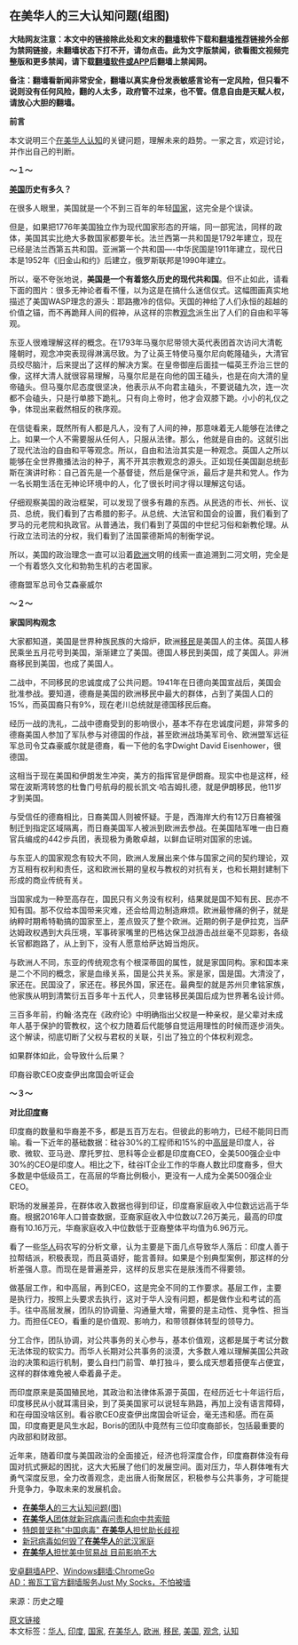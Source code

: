  <h2>在美华人的三大认知问题(组图)</h2> <p class="notice"><b>大陆网友注意：本文中的链接除此处和文末的<a href="https://github.com/bannedbook/fanqiang" >翻墙</a>软件下载和<a href="https://github.com/killgcd/justmysocks/blob/master/README.md">翻墙推荐</a>链接外全部为禁网链接，未翻墙状态下打不开，请勿点击。此为文字版禁闻，欲看图文视频完整版和更多禁闻，请下载<a href="https://github.com/bannedbook/fanqiang">翻墙软件或APP</a>后翻墙上禁闻网。</p><p>备注：翻墙看新闻非常安全，翻墙以真实身份发表敏感言论有一定风险，但只看不说则没有任何风险，翻的人太多，政府管不过来，也不管。信息自由是天赋人权，请放心大胆的翻墙。</b></p>  <div class="entry"> <p id="conimg"><strong>前言</strong></p> <p>本文说明三个<a href="https://www.bannedbook.org/bnews/tag/%E5%9C%A8%E7%BE%8E%E5%8D%8E%E4%BA%BA/" class="st_tag internal_tag" rel="tag" title="标签 在美华人 下的日志">在美华人</a><a href="https://www.bannedbook.org/bnews/tag/%E8%AE%A4%E7%9F%A5/" class="st_tag internal_tag" rel="tag" title="标签 认知 下的日志">认知</a>的关键问题，理解未来的趋势。一家之言，欢迎讨论，并作出自己的判断。</p> <p><strong>～１～</strong></p> <p><strong><a href="https://www.bannedbook.org/bnews/tag/%e7%be%8e%e5%9b%bd/" class="st_tag internal_tag" rel="tag" title="标签 美国 下的日志">美国</a>历史有多久？</strong></p> <p>在很多人眼里，美国就是一个不到三百年的年轻<a href="https://www.bannedbook.org/bnews/tag/%E5%9B%BD%E5%AE%B6/" class="st_tag internal_tag" rel="tag" title="标签 国家 下的日志">国家</a>，这完全是个误读。</p> <p>但是，如果把1776年美国独立作为现代国家形态的开端，同一部宪法，同样的政体，美国其实比绝大多数国家都要年长。法兰西第一共和国是1792年建立，现在已经是法兰西第五共和国。亚洲第一个共和国&#8212;-中华民国是1911年建立，现代日本是1952年《旧金山和约》后建立，俄罗斯联邦是1990年建立。</p> <p>所以，毫不夸张地说，<strong>美国是一个有着悠久历史的现代共和国</strong>。但不止如此，请看下面的图片：很多无神论者看不懂，以为这是在搞什么迷信仪式。这幅图画真实地描述了美国WASP理念的源头：耶路撒冷的信仰。天国的神给了人们永恒的超越的价值之锚，而不再跪拜人间的假神，从这样的宗教<a href="https://www.bannedbook.org/bnews/tag/%E8%A7%82%E5%BF%B5/" class="st_tag internal_tag" rel="tag" title="标签 观念 下的日志">观念</a>派生出了人们的自由和平等观。</p> <p>东亚人很难理解这样的概念。在1793年马戛尔尼带领大英代表团首次访问大清乾隆朝时，观念冲突表现得淋漓尽致。为了让英王特使马戛尔尼向乾隆磕头，大清官员绞尽脑汁，后来提出了这样的解决方案。在皇帝御座后面挂一幅英王乔治三世的像，这样大清人就很容易理解，马戛尔尼是在向他的国王磕头，也是在向大清的皇帝磕头。但马戛尔尼态度很坚决，他表示从不向君主磕头，不要说磕九次，连一次都不会磕头，只是行单膝下跪礼。只有向上帝时，他才会双膝下跪。小小的礼仪之争，体现出来截然相反的秩序观。</p>  <p>在信徒看来，既然所有人都是凡人，没有了人间的神，那意味着无人能够在法律之上。如果一个人不需要服从任何人，只服从法律。那么，他就是自由的。这就引出了现代法治的自由和平等观念。所以，自由和法治其实是一种观念。英国人之所以能够在全世界撒播法治的种子，离不开其宗教观念的源头。正如现任美国副总统彭斯在演讲时称：自己首先是一个基督徒，然后是保守派，最后才是共和党人。作为一名长期生活在无神论环境中的人，化了很长时间才得以理解这句话。</p> <p>仔细观察美国的政治框架，可以发现了很多有趣的东西。从民选的市长、州长、议员、总统，我们看到了古希腊的影子。从总统、大法官和国会的设置，我们看到了罗马的元老院和执政官。从普通法，我们看到了英国的中世纪习俗和新教伦理。从行政立法司法的分权，我们看到了法国蒙德斯鸠的制衡学说。</p> <p>所以，美国的政治理念一直可以沿着<a href="https://www.bannedbook.org/bnews/tag/%e6%ac%a7%e6%b4%b2/" class="st_tag internal_tag" rel="tag" title="标签 欧洲 下的日志">欧洲</a>文明的线索一直追溯到二河文明，完全是一个有着悠久文化和勃勃生机的古老国家。</p> <p>德裔盟军总司令艾森豪威尔</p> <p><strong>～２～</strong></p> <p><strong>家国同构观念</strong></p> <p>大家都知道，美国是世界种族民族的大熔炉，欧洲<a href="https://www.bannedbook.org/bnews/tag/%e7%a7%bb%e6%b0%91/" class="st_tag internal_tag" rel="tag" title="标签 移民 下的日志">移民</a>是美国人的主体。英国人移民乘坐五月花号到美国，渐渐建立了美国。德国人移民到美国，成了美国人。非洲裔移民到美国，也成了美国人。</p> <p>二战中，不同移民的忠诚度成了公共问题。1941年在日德向美国宣战后，美国会批准参战。要知道，德裔是美国的欧洲移民中最大的群体，占到了美国人口的15%，而英国裔只有9%，现在老川总统就是德国移民后裔。</p>  <p>经历一战的洗礼，二战中德裔受到的影响很小，基本不存在忠诚度问题，非常多的德裔美国人参加了军队参与对德国的作战，甚至欧洲战场美军司令、欧洲盟军远征军总司令艾森豪威尔就是德裔，看一下他的名字Dwight David Eisenhower，很德国。</p> <p>这相当于现在美国和伊朗发生冲突，美方的指挥官是伊朗裔。现实中也是这样，经常在波斯湾转悠的杜鲁门号航母的舰长凯文·哈吉姆扎德，就是伊朗移民，他11岁才到美国。</p> <p>与受信任的德裔相比，日裔美国人则被怀疑。于是，西海岸大约有12万日裔被强制迁到指定区域隔离，而日裔美国军人被派到欧洲去参战。在美国陆军唯一由日裔官兵编成的442步兵团，表现极为勇敢卓越，以鲜血证明对国家的忠诚。</p> <p>与东亚人的国家观念有较大不同，欧洲人发展出来个体与国家之间的契约理论，双方互相有权利和责任，这和欧洲长期的皇权与教权的对抗有关，也和长期封建制下形成的商业传统有关。</p> <p>当国家成为一种至高存在，国民只有义务没有权利，结果就是国不知有民、民亦不知有国。那不仅给本国带来灾难，还会给周边制造麻烦。欧洲最惨痛的例子，就是纳粹时期希特勒搞的国家至上，差点毁灭了整个欧洲。近期的例子是伊拉克，当萨达姆政权遇到大兵压境，军事砖家嘴里的巴格达保卫战游击战丝毫不见踪影，各级长官都跑路了，从上到下，没有人愿意给萨达姆当炮灰。</p> <p>与欧洲人不同，东亚的传统观念有个根深蒂固的属性，就是家国同构。家和国本来是二个不同的概念，家是血缘关系，国是公共关系。家是家，国是国。大清没了，家还在。民国没了，家还在。移民外国，家还在。最典型的就是苏州贝聿铭家族，他家族从明到清繁衍五百多年十五代人，贝聿铭移民美国后成为世界著名设计师。</p> <p>三百多年前，约翰·洛克在《政府论》中明确指出父权是一种亲权，是父辈对未成年人基于保护的管教权，这个权力随着后代能够自觉运用理性的时候而逐步消失。这个解读，彻底切断了父权与君权的关联，引出了独立的个体权利观念。</p> <p>如果群体如此，会导致什么后果？</p>  <p>印裔谷歌CEO皮查伊出席国会听证会</p> <p><strong>～３～</strong></p> <p><strong>对比<a href="https://www.bannedbook.org/bnews/tag/%e5%8d%b0%e5%ba%a6/" class="st_tag internal_tag" rel="tag" title="标签 印度 下的日志">印度</a>裔</strong></p> <p>印度裔的数量和华裔差不多，都是五百万左右。但彼此的影响力，已经不能同日而喻。看一下近年的基础数据：硅谷30%的工程师和15%的中<span class='wp_keywordlink_affiliate'><a href="https://www.bannedbook.org/bnews/ccpdope/" title="中共高层内幕" target="_blank">高层</a></span>是印度人，谷歌、微软、亚马逊、摩托罗拉、思科等企业都是印度裔CEO，全美500强企业中30%的CEO是印度人。相比之下，硅谷IT企业工作的华裔人数比印度裔多，但大多数是中低级员工，在高层的华裔比例极小，更没有一人成为全美500强企业CEO。</p> <p>职场的发展差异，在群体收入数据也得到印证，印度裔家庭收入中位数远远高于华裔。根据2016年人口普查数据，亚裔家庭收入中位数以7.26万美元，最高的印度裔有10.16万元，华裔家庭收入中位数低于亚裔整体平均值为6.96万元。</p> <p>看了一些<a href="https://www.bannedbook.org/bnews/tag/%e5%8d%8e%e4%ba%ba/" class="st_tag internal_tag" rel="tag" title="标签 华人 下的日志">华人</a>码农写的分析文章，认为主要是下面几点导致华人落后：印度人善于拉帮结派，积极表现，而且英语好，能言善辩。如果是个别典型案例，那这样的分析差强人意。而现在是普遍差异，这样的反思实在是肤浅而不得要领。</p> <p>做基层工作，和中高层，再到CEO，这是完全不同的工作要求。基层工作，主要是执行力，按照上头要求去执行，这对于华人没有问题，都是做作业和考试的高手。往中高层发展，团队的协调量、沟通量大增，需要的是主动性、竞争性、担当力。而担任CEO，看重的是价值观、影响力，和带领群体转型的领导力。</p> <p>分工合作，团队协调，对公共事务的关心参与，基本价值观，这都是属于考试分数无法体现的软实力。而华人长期对公共事务的淡漠，大多数人难以理解美国公共政治的决策和运行机制，要么自扫门前雪、单打独斗，要么成天想着搭便车占便宜，这样的群体难免被人牵着鼻子走。</p>  <p>而印度原来是英国殖民地，其政治和法律体系源于英国，在经历近七十年运行后，印度移民从小就耳濡目染，到了英美国家可以说轻车熟路，再加上没有语言障碍，和在母国没啥区别。看谷歌CEO皮查伊出席国会听证会，毫无违和感。而在英国，印度裔更是风生水起，Boris的团队中竟然有三位印度裔部长，包括最重要的内政部和财政部。</p> <p>近年来，随着印度与美国政治的全面接近，经济也将深度合作，印度裔群体没有母国对抗式撅起的困扰，这大大拓展了他们的发展空间。面对压力，华人群体唯有大勇气深度反思，全力改善观念，走出唐人街聚居区，积极参与公共事务，才可能提升竞争力，争取未来的发展机会。</p> <ul class='op-related-articles' title='相关阅读'> <li><a href='https://www.bannedbook.org/bnews/comments/20200514/1328332.html' target='_blank'><b>在美华人</b>的三大认知问题(图)</a></li> <li><a href='https://www.bannedbook.org/bnews/headline/20200502/1322294.html' target='_blank'><b>在美华人</b>团体就新冠病毒问责和向中共索赔</a></li> <li><a href='https://www.bannedbook.org/bnews/headline/20200321/1297411.html' target='_blank'>特朗普坚称"中国病毒"    <b>在美华人</b>担忧助长歧视</a></li> <li><a href='https://www.bannedbook.org/bnews/cbnews/20200211/1274804.html' target='_blank'>新冠病毒如何毁了<b>在美华人</b>的武汉家庭</a></li> <li><a href='https://www.bannedbook.org/bnews/headline/20190529/1135165.html' target='_blank'><b>在美华人</b>担忧美中贸易战  目前影响不大</a></li> </ul> <div class="texttj"> <a href="https://github.com/bannedbook/fanqiang/wiki/%E7%A6%81%E9%97%BB%E7%BD%91%E5%AE%89%E5%8D%93%E7%BF%BB%E5%A2%99%E6%96%B0%E9%97%BBAPP" target="_blank">安卓翻墙APP</a>、<a href="https://github.com/bannedbook/fanqiang/wiki/Chrome%E4%B8%80%E9%94%AE%E7%BF%BB%E5%A2%99%E5%8C%85" target="_blank">Windows翻墙:ChromeGo</a><br/> <a href="https://github.com/killgcd/justmysocks/blob/master/README.md" target="_blank">AD：搬瓦工官方翻墙服务Just My Socks，不怕被墙</a> </div><p> 来源：历史之瞳 </p><a name='sharetosocial'></a>         <div><a href='https://www.bannedbook.org/bnews/comments/20200517/1329883.html'>原文链接</a></div>  </div><!--END ENTRY--> <div class="postfooter"> <div>本文标签：<a href="https://www.bannedbook.org/bnews/tag/%e5%8d%8e%e4%ba%ba/" rel="tag">华人</a>, <a href="https://www.bannedbook.org/bnews/tag/%e5%8d%b0%e5%ba%a6/" rel="tag">印度</a>, <a href="https://www.bannedbook.org/bnews/tag/%E5%9B%BD%E5%AE%B6/" rel="tag">国家</a>, <a href="https://www.bannedbook.org/bnews/tag/%E5%9C%A8%E7%BE%8E%E5%8D%8E%E4%BA%BA/" rel="tag">在美华人</a>, <a href="https://www.bannedbook.org/bnews/tag/%e6%ac%a7%e6%b4%b2/" rel="tag">欧洲</a>, <a href="https://www.bannedbook.org/bnews/tag/%e7%a7%bb%e6%b0%91/" rel="tag">移民</a>, <a href="https://www.bannedbook.org/bnews/tag/%e7%be%8e%e5%9b%bd/" rel="tag">美国</a>, <a href="https://www.bannedbook.org/bnews/tag/%E8%A7%82%E5%BF%B5/" rel="tag">观念</a>, <a href="https://www.bannedbook.org/bnews/tag/%E8%AE%A4%E7%9F%A5/" rel="tag">认知</a></div>  </div><!--END POSTFOOTER--> 